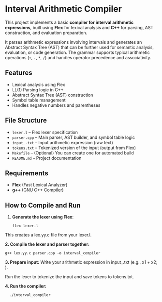# Interval Arithmetic Compiler

This project implements a basic **compiler for interval arithmetic expressions**, built using **Flex** for lexical analysis and **C++** for parsing, AST construction, and evaluation preparation.

It parses arithmetic expressions involving intervals and generates an Abstract Syntax Tree (AST) that can be further used for semantic analysis, evaluation, or code generation. The grammar supports typical arithmetic operations (`+`, `-`, `*`, `/`) and handles operator precedence and associativity.

## Features

- Lexical analysis using Flex
- LL(1) Parsing logic in C++
- Abstract Syntax Tree (AST) construction
- Symbol table management
- Handles negative numbers and parentheses

## File Structure

- `lexer.l` – Flex lexer specification
- `parser.cpp` – Main parser, AST builder, and symbol table logic
- `input_.txt` – Input arithmetic expression (raw text)
- `tokens.txt` – Tokenized version of the input (output from Flex)
- `Makefile` – (Optional) You can create one for automated build
- `README.md` – Project documentation

## Requirements

- **Flex** (Fast Lexical Analyzer)
- **g++** (GNU C++ Compiler)

## How to Compile and Run

1. **Generate the lexer using Flex:**

   ```terminal
   flex lexer.l
    ```
This creates a lex.yy.c file from your lexer.l.

**2. Compile the lexer and parser together:**

  ```terminal
  g++ lex.yy.c parser.cpp -o interval_compiler
  ```

**3. Prepare input:**
Write your arithmetic expression in input_.txt (e.g., x1 + x2; ).

Run the lexer to tokenize the input and save tokens to tokens.txt.


**4. Run the compiler:**
```terminal
  ./interval_compiler
  ```
